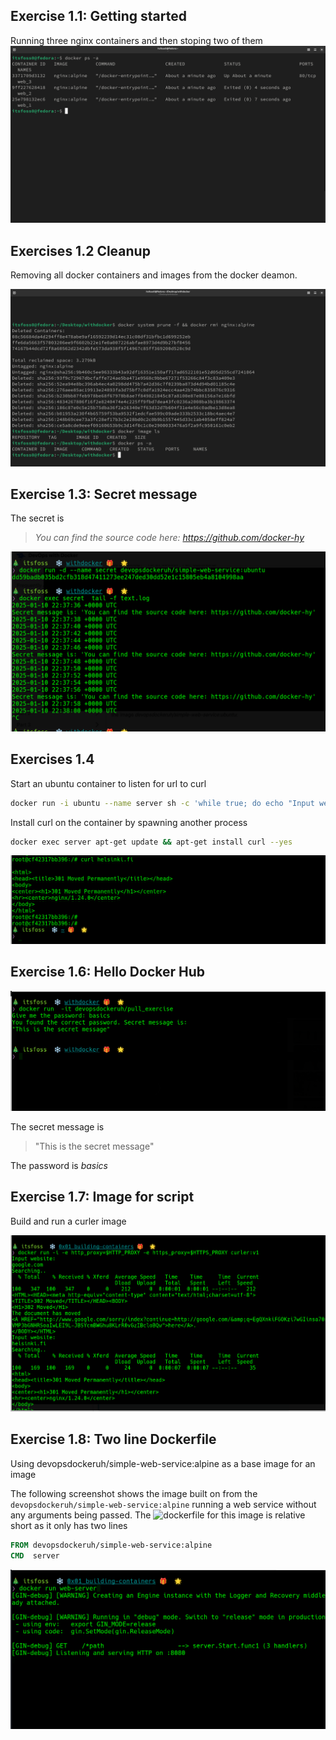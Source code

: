 ## Exercise 1.1: Getting started

Running three nginx containers and then stoping two of them
![Output from running docker ps -a](../assets/running_nginx.png)

## Exercises 1.2 Cleanup

Removing all docker containers and images from the docker deamon.

![Output from after cleaning the system with docker prune](../assets/clean.png)

## Exercise 1.3: Secret message

The secret is

> _*You can find the source code here: https://github.com/docker-hy*_

![Finding the secret message](../assets/secret.png)

## Exercises 1.4

Start an ubuntu container to listen for url to curl

```bash
docker run -i ubuntu --name server sh -c 'while true; do echo "Input website:"; read website; echo "Searching.."; sleep 1; curl http://$website; done'
```

Install curl on the container by spawning another process

```bash
docker exec server apt-get update && apt-get install curl --yes
```

![Screenshot showing curl returning a 301 redirect](../assets/curl.png)

## Exercise 1.6: Hello Docker Hub

![Screenshot showing the secret message ](../assets/pull_exercise.png)

The secret message is

> "This is the secret message"

The password is _basics_

## Exercise 1.7: Image for script

Build and run a curler image

![Screenshot showing the curler image runnining](../assets/curler.png)

## Exercise 1.8: Two line Dockerfile

Using devopsdockeruh/simple-web-service:alpine as a base image for an image

The following screenshot shows the image built on from the `devopsdockeruh/simple-web-service:alpine`
running a web service without any arguments being passed. The ![dockerfile](../0x01_building-containers/Dockerfile-web-server) for this image is relative short as it only has two lines


```dockerfile
FROM devopsdockeruh/simple-web-service:alpine 
CMD  server
```

![Container running web service](../assets/web-server.png)